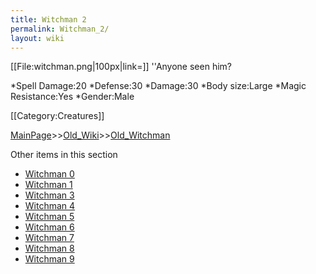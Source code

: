 ```yaml
---
title: Witchman 2
permalink: Witchman_2/
layout: wiki
---
```

[[File:witchman.png|100px|link=]] ''Anyone seen him?

*Spell Damage:20
*Defense:30
*Damage:30
*Body size:Large
*Magic Resistance:Yes
*Gender:Male

[[Category:Creatures]]

[MainPage](/keeperrl_wiki/ "wikilink")>>[Old_Wiki](/keeperrl_wiki/Old_Wiki "wikilink")>>[Old_Witchman](/keeperrl_wiki/Old_Witchman "wikilink")

Other items in this section
-    [Witchman 0](/keeperrl_wiki/Witchman_0 "wikilink")
-    [Witchman 1](/keeperrl_wiki/Witchman_1 "wikilink")
-    [Witchman 3](/keeperrl_wiki/Witchman_3 "wikilink")
-    [Witchman 4](/keeperrl_wiki/Witchman_4 "wikilink")
-    [Witchman 5](/keeperrl_wiki/Witchman_5 "wikilink")
-    [Witchman 6](/keeperrl_wiki/Witchman_6 "wikilink")
-    [Witchman 7](/keeperrl_wiki/Witchman_7 "wikilink")
-    [Witchman 8](/keeperrl_wiki/Witchman_8 "wikilink")
-    [Witchman 9](/keeperrl_wiki/Witchman_9 "wikilink")

